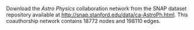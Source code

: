 Download the *Astro Physics* collaboration network from the SNAP dataset repository available at http://snap.stanford.edu/data/ca-AstroPh.html. This coauthorship network contains 18772 nodes and 198110 edges.